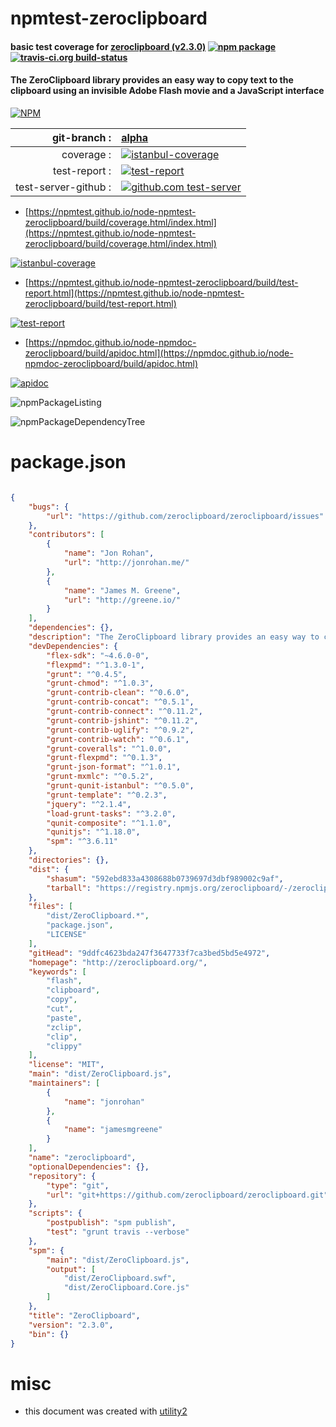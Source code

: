 # npmtest-zeroclipboard

#### basic test coverage for  [zeroclipboard (v2.3.0)](http://zeroclipboard.org/)  [![npm package](https://img.shields.io/npm/v/npmtest-zeroclipboard.svg?style=flat-square)](https://www.npmjs.org/package/npmtest-zeroclipboard) [![travis-ci.org build-status](https://api.travis-ci.org/npmtest/node-npmtest-zeroclipboard.svg)](https://travis-ci.org/npmtest/node-npmtest-zeroclipboard)

#### The ZeroClipboard library provides an easy way to copy text to the clipboard using an invisible Adobe Flash movie and a JavaScript interface

[![NPM](https://nodei.co/npm/zeroclipboard.png?downloads=true&downloadRank=true&stars=true)](https://www.npmjs.com/package/zeroclipboard)

| git-branch : | [alpha](https://github.com/npmtest/node-npmtest-zeroclipboard/tree/alpha)|
|--:|:--|
| coverage : | [![istanbul-coverage](https://npmtest.github.io/node-npmtest-zeroclipboard/build/coverage.badge.svg)](https://npmtest.github.io/node-npmtest-zeroclipboard/build/coverage.html/index.html)|
| test-report : | [![test-report](https://npmtest.github.io/node-npmtest-zeroclipboard/build/test-report.badge.svg)](https://npmtest.github.io/node-npmtest-zeroclipboard/build/test-report.html)|
| test-server-github : | [![github.com test-server](https://npmtest.github.io/node-npmtest-zeroclipboard/GitHub-Mark-32px.png)](https://npmtest.github.io/node-npmtest-zeroclipboard/build/app/index.html) | | build-artifacts : | [![build-artifacts](https://npmtest.github.io/node-npmtest-zeroclipboard/glyphicons_144_folder_open.png)](https://github.com/npmtest/node-npmtest-zeroclipboard/tree/gh-pages/build)|

- [https://npmtest.github.io/node-npmtest-zeroclipboard/build/coverage.html/index.html](https://npmtest.github.io/node-npmtest-zeroclipboard/build/coverage.html/index.html)

[![istanbul-coverage](https://npmtest.github.io/node-npmtest-zeroclipboard/build/screenCapture.buildCi.browser.%252Ftmp%252Fbuild%252Fcoverage.lib.html.png)](https://npmtest.github.io/node-npmtest-zeroclipboard/build/coverage.html/index.html)

- [https://npmtest.github.io/node-npmtest-zeroclipboard/build/test-report.html](https://npmtest.github.io/node-npmtest-zeroclipboard/build/test-report.html)

[![test-report](https://npmtest.github.io/node-npmtest-zeroclipboard/build/screenCapture.buildCi.browser.%252Ftmp%252Fbuild%252Ftest-report.html.png)](https://npmtest.github.io/node-npmtest-zeroclipboard/build/test-report.html)

- [https://npmdoc.github.io/node-npmdoc-zeroclipboard/build/apidoc.html](https://npmdoc.github.io/node-npmdoc-zeroclipboard/build/apidoc.html)

[![apidoc](https://npmdoc.github.io/node-npmdoc-zeroclipboard/build/screenCapture.buildCi.browser.%252Ftmp%252Fbuild%252Fapidoc.html.png)](https://npmdoc.github.io/node-npmdoc-zeroclipboard/build/apidoc.html)

![npmPackageListing](https://npmtest.github.io/node-npmtest-zeroclipboard/build/screenCapture.npmPackageListing.svg)

![npmPackageDependencyTree](https://npmtest.github.io/node-npmtest-zeroclipboard/build/screenCapture.npmPackageDependencyTree.svg)



# package.json

```json

{
    "bugs": {
        "url": "https://github.com/zeroclipboard/zeroclipboard/issues"
    },
    "contributors": [
        {
            "name": "Jon Rohan",
            "url": "http://jonrohan.me/"
        },
        {
            "name": "James M. Greene",
            "url": "http://greene.io/"
        }
    ],
    "dependencies": {},
    "description": "The ZeroClipboard library provides an easy way to copy text to the clipboard using an invisible Adobe Flash movie and a JavaScript interface",
    "devDependencies": {
        "flex-sdk": "~4.6.0-0",
        "flexpmd": "^1.3.0-1",
        "grunt": "^0.4.5",
        "grunt-chmod": "^1.0.3",
        "grunt-contrib-clean": "^0.6.0",
        "grunt-contrib-concat": "^0.5.1",
        "grunt-contrib-connect": "^0.11.2",
        "grunt-contrib-jshint": "^0.11.2",
        "grunt-contrib-uglify": "^0.9.2",
        "grunt-contrib-watch": "^0.6.1",
        "grunt-coveralls": "^1.0.0",
        "grunt-flexpmd": "^0.1.3",
        "grunt-json-format": "^1.0.1",
        "grunt-mxmlc": "^0.5.2",
        "grunt-qunit-istanbul": "^0.5.0",
        "grunt-template": "^0.2.3",
        "jquery": "^2.1.4",
        "load-grunt-tasks": "^3.2.0",
        "qunit-composite": "^1.1.0",
        "qunitjs": "^1.18.0",
        "spm": "^3.6.11"
    },
    "directories": {},
    "dist": {
        "shasum": "592ebd833a4308688b0739697d3dbf989002c9af",
        "tarball": "https://registry.npmjs.org/zeroclipboard/-/zeroclipboard-2.3.0.tgz"
    },
    "files": [
        "dist/ZeroClipboard.*",
        "package.json",
        "LICENSE"
    ],
    "gitHead": "9ddfc4623bda247f3647733f7ca3bed5bd5e4972",
    "homepage": "http://zeroclipboard.org/",
    "keywords": [
        "flash",
        "clipboard",
        "copy",
        "cut",
        "paste",
        "zclip",
        "clip",
        "clippy"
    ],
    "license": "MIT",
    "main": "dist/ZeroClipboard.js",
    "maintainers": [
        {
            "name": "jonrohan"
        },
        {
            "name": "jamesmgreene"
        }
    ],
    "name": "zeroclipboard",
    "optionalDependencies": {},
    "repository": {
        "type": "git",
        "url": "git+https://github.com/zeroclipboard/zeroclipboard.git"
    },
    "scripts": {
        "postpublish": "spm publish",
        "test": "grunt travis --verbose"
    },
    "spm": {
        "main": "dist/ZeroClipboard.js",
        "output": [
            "dist/ZeroClipboard.swf",
            "dist/ZeroClipboard.Core.js"
        ]
    },
    "title": "ZeroClipboard",
    "version": "2.3.0",
    "bin": {}
}
```



# misc
- this document was created with [utility2](https://github.com/kaizhu256/node-utility2)
